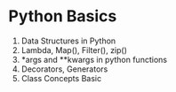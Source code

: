 # Python Basics
1. Data Structures in Python
2. Lambda, Map(), Filter(), zip()
3. *args and **kwargs in python functions
4. Decorators, Generators
5. Class Concepts Basic
